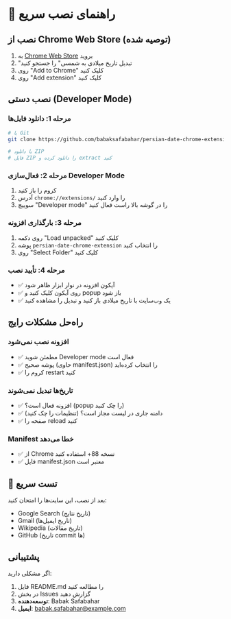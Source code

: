 # 🚀 راهنمای نصب سریع

## نصب از Chrome Web Store (توصیه شده)
1. به [Chrome Web Store](https://chrome.google.com/webstore) بروید
2. "تبدیل تاریخ میلادی به شمسی" را جستجو کنید
3. روی "Add to Chrome" کلیک کنید
4. روی "Add extension" کلیک کنید

## نصب دستی (Developer Mode)

### مرحله 1: دانلود فایل‌ها
```bash
# با Git
git clone https://github.com/babaksafabahar/persian-date-chrome-extension.git

# یا دانلود ZIP
# فایل ZIP را دانلود کرده و extract کنید
```

### مرحله 2: فعال‌سازی Developer Mode
1. کروم را باز کنید
2. آدرس `chrome://extensions/` را وارد کنید
3. سوییچ "Developer mode" را در گوشه بالا راست فعال کنید

### مرحله 3: بارگذاری افزونه
1. روی دکمه "Load unpacked" کلیک کنید
2. پوشه `persian-date-chrome-extension` را انتخاب کنید
3. روی "Select Folder" کلیک کنید

### مرحله 4: تأیید نصب
- ✅ آیکون افزونه در نوار ابزار ظاهر شود
- ✅ روی آیکون کلیک کنید و popup باز شود
- ✅ یک وب‌سایت با تاریخ میلادی باز کنید و تبدیل را مشاهده کنید

## راه‌حل مشکلات رایج

### افزونه نصب نمی‌شود
- ✅ مطمئن شوید Developer mode فعال است
- ✅ پوشه صحیح (حاوی manifest.json) را انتخاب کرده‌اید
- ✅ کروم را restart کنید

### تاریخ‌ها تبدیل نمی‌شوند
- ✅ افزونه فعال است؟ (popup را چک کنید)
- ✅ دامنه جاری در لیست مجاز است؟ (تنظیمات را چک کنید)
- ✅ صفحه را reload کنید

### Manifest خطا می‌دهد
- ✅ از Chrome نسخه 88+ استفاده کنید
- ✅ فایل manifest.json معتبر است

## 🎯 تست سریع
بعد از نصب، این سایت‌ها را امتحان کنید:
- Google Search (تاریخ نتایج)
- Gmail (تاریخ ایمیل‌ها) 
- Wikipedia (تاریخ مقالات)
- GitHub (تاریخ commit ها)

## پشتیبانی
اگر مشکلی دارید:
1. فایل README.md را مطالعه کنید
2. در بخش Issues گزارش دهید
3. **توسعه‌دهنده**: Babak Safabahar
4. **ایمیل**: babak.safabahar@example.com
